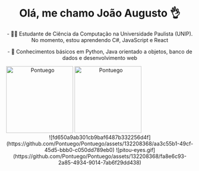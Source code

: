 <h1 align="center" ><strong>Olá, me chamo João Augusto 👌</strong></h1>

<p align="center">- 👨‍💻 Estudante de Ciência da Computação na Universidade Paulista (UNIP). No momento, estou aprendendo C#, JavaScript e React</p>
<p align="center">- 🌱 Conhecimentos básicos em Python, Java orientado a objetos, banco de dados e desenvolvimento web</p>


<div style="display: inline-block;" align="center">
  <img height="180em" src="https://github-readme-stats.vercel.app/api?username=Pontuego&show_icons=true&theme=tokyonight" alt="Pontuego" />
  <img height="180em" src="https://github-readme-stats.vercel.app/api/top-langs?username=Pontuego&show_icons=true&locale=en&layout=compact&theme=tokyonight" alt="Pontuego" />
</div>


<div align="center">![fd650a9ab301cb9baf6487b332256d4f](https://github.com/Pontuego/Pontuego/assets/132208368/aa3c55b1-49cf-45d5-bbb0-c050dd789eb0)
![pitou-eyes.gif](https://github.com/Pontuego/Pontuego/assets/132208368/fa8e6c93-2a85-4934-9014-7ab6f29dd438)
</div>
